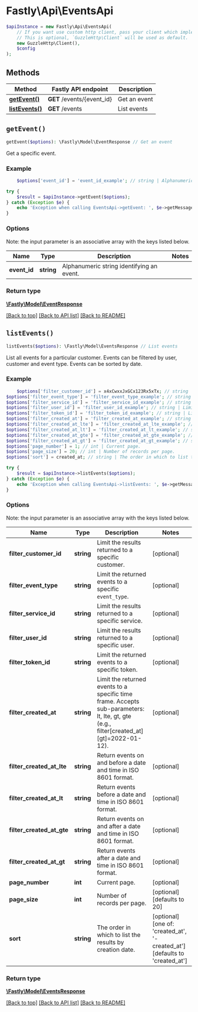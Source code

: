 # Fastly\Api\EventsApi


```php
$apiInstance = new Fastly\Api\EventsApi(
    // If you want use custom http client, pass your client which implements `GuzzleHttp\ClientInterface`.
    // This is optional, `GuzzleHttp\Client` will be used as default.
    new GuzzleHttp\Client(),
    $config
);
```

## Methods

Method | Fastly API endpoint | Description
------------- | ------------- | -------------
[**getEvent()**](EventsApi.md#getEvent) | **GET** /events/{event_id} | Get an event
[**listEvents()**](EventsApi.md#listEvents) | **GET** /events | List events


## `getEvent()`

```php
getEvent($options): \Fastly\Model\EventResponse // Get an event
```

Get a specific event.

### Example
```php
    $options['event_id'] = 'event_id_example'; // string | Alphanumeric string identifying an event.

try {
    $result = $apiInstance->getEvent($options);
} catch (Exception $e) {
    echo 'Exception when calling EventsApi->getEvent: ', $e->getMessage(), PHP_EOL;
}
```

### Options

Note: the input parameter is an associative array with the keys listed below.

Name | Type | Description  | Notes
------------- | ------------- | ------------- | -------------
**event_id** | **string** | Alphanumeric string identifying an event. |

### Return type

[**\Fastly\Model\EventResponse**](../Model/EventResponse.md)

[[Back to top]](#) [[Back to API list]](../../README.md#endpoints)
[[Back to README]](../../README.md)

## `listEvents()`

```php
listEvents($options): \Fastly\Model\EventsResponse // List events
```

List all events for a particular customer. Events can be filtered by user, customer and event type. Events can be sorted by date.

### Example
```php
    $options['filter_customer_id'] = x4xCwxxJxGCx123Rx5xTx; // string | Limit the results returned to a specific customer.
$options['filter_event_type'] = 'filter_event_type_example'; // string | Limit the returned events to a specific `event_type`.
$options['filter_service_id'] = 'filter_service_id_example'; // string | Limit the results returned to a specific service.
$options['filter_user_id'] = 'filter_user_id_example'; // string | Limit the results returned to a specific user.
$options['filter_token_id'] = 'filter_token_id_example'; // string | Limit the returned events to a specific token.
$options['filter_created_at'] = 'filter_created_at_example'; // string | Limit the returned events to a specific time frame. Accepts sub-parameters: lt, lte, gt, gte (e.g., filter[created_at][gt]=2022-01-12).
$options['filter_created_at_lte'] = 'filter_created_at_lte_example'; // string | Return events on and before a date and time in ISO 8601 format.
$options['filter_created_at_lt'] = 'filter_created_at_lt_example'; // string | Return events before a date and time in ISO 8601 format.
$options['filter_created_at_gte'] = 'filter_created_at_gte_example'; // string | Return events on and after a date and time in ISO 8601 format.
$options['filter_created_at_gt'] = 'filter_created_at_gt_example'; // string | Return events after a date and time in ISO 8601 format.
$options['page_number'] = 1; // int | Current page.
$options['page_size'] = 20; // int | Number of records per page.
$options['sort'] = created_at; // string | The order in which to list the results by creation date.

try {
    $result = $apiInstance->listEvents($options);
} catch (Exception $e) {
    echo 'Exception when calling EventsApi->listEvents: ', $e->getMessage(), PHP_EOL;
}
```

### Options

Note: the input parameter is an associative array with the keys listed below.

Name | Type | Description  | Notes
------------- | ------------- | ------------- | -------------
**filter_customer_id** | **string** | Limit the results returned to a specific customer. | [optional]
**filter_event_type** | **string** | Limit the returned events to a specific `event_type`. | [optional]
**filter_service_id** | **string** | Limit the results returned to a specific service. | [optional]
**filter_user_id** | **string** | Limit the results returned to a specific user. | [optional]
**filter_token_id** | **string** | Limit the returned events to a specific token. | [optional]
**filter_created_at** | **string** | Limit the returned events to a specific time frame. Accepts sub-parameters: lt, lte, gt, gte (e.g., filter[created_at][gt]&#x3D;2022-01-12). | [optional]
**filter_created_at_lte** | **string** | Return events on and before a date and time in ISO 8601 format. | [optional]
**filter_created_at_lt** | **string** | Return events before a date and time in ISO 8601 format. | [optional]
**filter_created_at_gte** | **string** | Return events on and after a date and time in ISO 8601 format. | [optional]
**filter_created_at_gt** | **string** | Return events after a date and time in ISO 8601 format. | [optional]
**page_number** | **int** | Current page. | [optional]
**page_size** | **int** | Number of records per page. | [optional] [defaults to 20]
**sort** | **string** | The order in which to list the results by creation date. | [optional] [one of: 'created_at', '-created_at'] [defaults to 'created_at']

### Return type

[**\Fastly\Model\EventsResponse**](../Model/EventsResponse.md)

[[Back to top]](#) [[Back to API list]](../../README.md#endpoints)
[[Back to README]](../../README.md)
